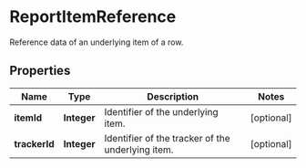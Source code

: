 

# ReportItemReference

Reference data of an underlying item of a row.
## Properties

Name | Type | Description | Notes
------------ | ------------- | ------------- | -------------
**itemId** | **Integer** | Identifier of the underlying item. |  [optional]
**trackerId** | **Integer** | Identifier of the tracker of the underlying item. |  [optional]



